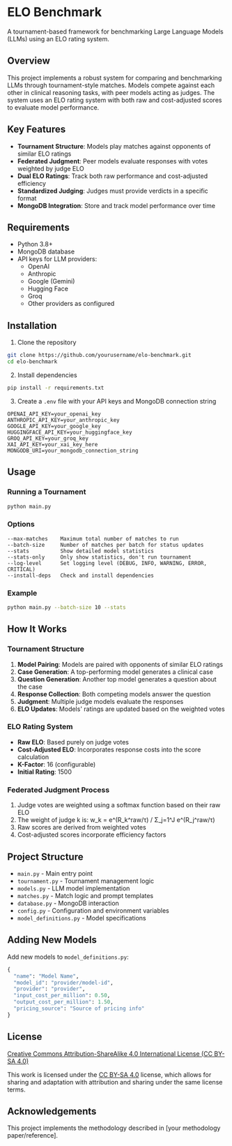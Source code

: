 # ELO Benchmark

A tournament-based framework for benchmarking Large Language Models (LLMs) using an ELO rating system.

## Overview

This project implements a robust system for comparing and benchmarking LLMs through tournament-style matches. Models compete against each other in clinical reasoning tasks, with peer models acting as judges. The system uses an ELO rating system with both raw and cost-adjusted scores to evaluate model performance.

## Key Features

- **Tournament Structure**: Models play matches against opponents of similar ELO ratings
- **Federated Judgment**: Peer models evaluate responses with votes weighted by judge ELO
- **Dual ELO Ratings**: Track both raw performance and cost-adjusted efficiency
- **Standardized Judging**: Judges must provide verdicts in a specific format
- **MongoDB Integration**: Store and track model performance over time

## Requirements

- Python 3.8+
- MongoDB database
- API keys for LLM providers:
  - OpenAI
  - Anthropic
  - Google (Gemini)
  - Hugging Face
  - Groq
  - Other providers as configured

## Installation

1. Clone the repository
```bash
git clone https://github.com/yourusername/elo-benchmark.git
cd elo-benchmark
```

2. Install dependencies
```bash
pip install -r requirements.txt
```

3. Create a `.env` file with your API keys and MongoDB connection string
```
OPENAI_API_KEY=your_openai_key
ANTHROPIC_API_KEY=your_anthropic_key
GOOGLE_API_KEY=your_google_key
HUGGINGFACE_API_KEY=your_huggingface_key
GROQ_API_KEY=your_groq_key
XAI_API_KEY=your_xai_key_here
MONGODB_URI=your_mongodb_connection_string
```

## Usage

### Running a Tournament

```bash
python main.py
```

### Options

```
--max-matches    Maximum total number of matches to run
--batch-size     Number of matches per batch for status updates
--stats          Show detailed model statistics
--stats-only     Only show statistics, don't run tournament
--log-level      Set logging level (DEBUG, INFO, WARNING, ERROR, CRITICAL)
--install-deps   Check and install dependencies
```

### Example

```bash
python main.py --batch-size 10 --stats
```

## How It Works

### Tournament Structure

1. **Model Pairing**: Models are paired with opponents of similar ELO ratings
2. **Case Generation**: A top-performing model generates a clinical case
3. **Question Generation**: Another top model generates a question about the case
4. **Response Collection**: Both competing models answer the question
5. **Judgment**: Multiple judge models evaluate the responses
6. **ELO Updates**: Models' ratings are updated based on the weighted votes

### ELO Rating System

- **Raw ELO**: Based purely on judge votes
- **Cost-Adjusted ELO**: Incorporates response costs into the score calculation
- **K-Factor**: 16 (configurable)
- **Initial Rating**: 1500

### Federated Judgment Process

1. Judge votes are weighted using a softmax function based on their raw ELO
2. The weight of judge k is: w_k = e^(R_k^raw/τ) / Σ_j=1^J e^(R_j^raw/τ)
3. Raw scores are derived from weighted votes
4. Cost-adjusted scores incorporate efficiency factors

## Project Structure

- `main.py` - Main entry point
- `tournament.py` - Tournament management logic
- `models.py` - LLM model implementation
- `matches.py` - Match logic and prompt templates
- `database.py` - MongoDB interaction
- `config.py` - Configuration and environment variables
- `model_definitions.py` - Model specifications

## Adding New Models

Add new models to `model_definitions.py`:

```python
{
  "name": "Model Name",
  "model_id": "provider/model-id",
  "provider": "provider",
  "input_cost_per_million": 0.50,
  "output_cost_per_million": 1.50,
  "pricing_source": "Source of pricing info"
}
```

## License

[Creative Commons Attribution-ShareAlike 4.0 International License (CC BY-SA 4.0)](LICENSE)

This work is licensed under the [CC BY-SA 4.0](https://creativecommons.org/licenses/by-sa/4.0/) license, which allows for sharing and adaptation with attribution and sharing under the same license terms.

## Acknowledgements

This project implements the methodology described in [your methodology paper/reference]. 